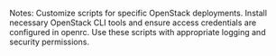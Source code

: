 Notes:
Customize scripts for specific OpenStack deployments.
Install necessary OpenStack CLI tools and ensure access credentials are configured in openrc.
Use these scripts with appropriate logging and security permissions.
